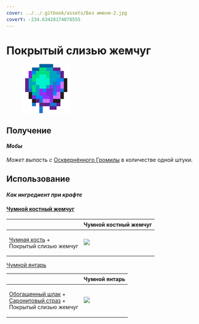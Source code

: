 ```yaml
---
cover: ../../.gitbook/assets/Без имени-2.jpg
coverY: -234.63428174878555
---
```


# Покрытый слизью жемчуг

<figure><img src="../../.gitbook/assets/slime_covered_pearl_128.png" alt=""><figcaption></figcaption></figure>

## Получение

#### _Мобы_

_Может выпасть с_ [Осквернённого Громилы](../sushestva/moby/oskvernyonnyi-gromila.md) в количестве одной штуки.

## Использование

#### _Как ингредиент при крафте_

#### [Чумной костный жемчуг](pokrytyi-slizyu-zhemchug.md#chumnoi-kostnyi-zhemchug)

| ㅤ                                                                              | Чумной костный жемчуг                                               |
| ------------------------------------------------------------------------------ | ------------------------------------------------------------------- |
| <p><a href="chumnaya-kost.md">Чумная кость</a> +<br>Покрытый слизью жемчуг</p> | ![](../../.gitbook/assets/miko\_custom\_plague\_bone\_pearl\_0.png) |

[Чумной янтарь](chumnoi-yantar.md)

| ㅤ                                                                                                                                                  | Чумной янтарь                                                 |
| -------------------------------------------------------------------------------------------------------------------------------------------------- | ------------------------------------------------------------- |
| <p><a href="obogashennyi-shlak.md">Обогащенный шлак</a> +<br><a href="saronitovyi-straz.md">Саронитовый страз</a> + <br>Покрытый слизью жемчуг</p> | ![](../../.gitbook/assets/miko\_custom\_plague\_amber\_0.png) |
